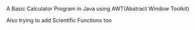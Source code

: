 A Basic Calculator Program in Java using AWT(Abstract Window Toolkit)


Also trying to add Scientific Functions too
